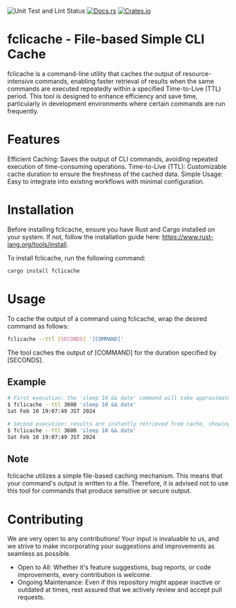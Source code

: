 ![Unit Test and Lint Status](https://github.com/Miyoshi-Ryota/fclicache/actions/workflows/ci.yml/badge.svg)
[![Docs.rs](https://docs.rs/fclicache/badge.svg)](https://docs.rs/fclicache/latest/async_ssh2_tokio/)
[![Crates.io](https://img.shields.io/crates/v/fclicache.svg)](https://crates.io/crates/fclicache)

# fclicache - File-based Simple CLI Cache

fclicache is a command-line utility that caches the output of resource-intensive commands, enabling faster retrieval of results when the same commands are executed repeatedly within a specified Time-to-Live (TTL) period. This tool is designed to enhance efficiency and save time, particularly in development environments where certain commands are run frequently.

# Features

Efficient Caching: Saves the output of CLI commands, avoiding repeated execution of time-consuming operations.
Time-to-Live (TTL): Customizable cache duration to ensure the freshness of the cached data.
Simple Usage: Easy to integrate into existing workflows with minimal configuration.

# Installation

Before installing fclicache, ensure you have Rust and Cargo installed on your system. If not, follow the installation guide here: https://www.rust-lang.org/tools/install.

To install fclicache, run the following command:

```bash
cargo install fclicache
```

# Usage

To cache the output of a command using fclicache, wrap the desired command as follows:

```bash
fclicache --ttl [SECONDS] '[COMMAND]'
```

The tool caches the output of [COMMAND] for the duration specified by [SECONDS].

## Example

```bash
# First execution: the 'sleep 10 && date' command will take approximately 10 seconds.
$ fclicache --ttl 3600 'sleep 10 && date'
Sat Feb 10 19:07:49 JST 2024

# Second execution: results are instantly retrieved from cache, showing the same output as the first execution.
$ fclicache --ttl 3600 'sleep 10 && date'
Sat Feb 10 19:07:49 JST 2024
```

## Note
fclicache utilizes a simple file-based caching mechanism. This means that your command's output is written to a file. Therefore, it is advised not to use this tool for commands that produce sensitive or secure output.

# Contributing
We are very open to any contributions! Your input is invaluable to us, and we strive to make incorporating your suggestions and improvements as seamless as possible.

* Open to All: Whether it's feature suggestions, bug reports, or code improvements, every contribution is welcome.
* Ongoing Maintenance: Even if this repository might appear inactive or outdated at times, rest assured that we actively review and accept pull requests.
